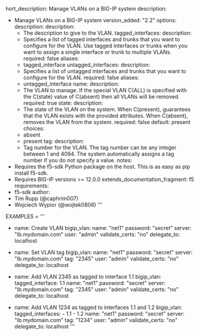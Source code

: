 hort_description: Manage VLANs on a BIG-IP system
description:
  - Manage VLANs on a BIG-IP system
version_added: "2.2"
options:
  description:
    description:
      - The description to give to the VLAN.
  tagged_interfaces:
    description:
      - Specifies a list of tagged interfaces and trunks that you want to
        configure for the VLAN. Use tagged interfaces or trunks when
        you want to assign a single interface or trunk to multiple VLANs.
    required: false
    aliases:
      - tagged_interface
  untagged_interfaces:
    description:
      - Specifies a list of untagged interfaces and trunks that you want to
        configure for the VLAN.
    required: false
    aliases:
      - untagged_interface
  name:
    description:
      - The VLAN to manage. If the special VLAN C(ALL) is specified with
        the C(state) value of C(absent) then all VLANs will be removed.
    required: true
  state:
    description:
      - The state of the VLAN on the system. When C(present), guarantees
        that the VLAN exists with the provided attributes. When C(absent),
        removes the VLAN from the system.
    required: false
    default: present
    choices:
      - absent
      - present
  tag:
    description:
      - Tag number for the VLAN. The tag number can be any integer between 1
        and 4094. The system automatically assigns a tag number if you do not
        specify a value.
notes:
  - Requires the f5-sdk Python package on the host. This is as easy as pip
    install f5-sdk.
  - Requires BIG-IP versions >= 12.0.0
extends_documentation_fragment: f5
requirements:
  - f5-sdk
author:
  - Tim Rupp (@caphrim007)
  - Wojciech Wypior (@wojtek0806)
'''

EXAMPLES = '''
- name: Create VLAN
  bigip_vlan:
      name: "net1"
      password: "secret"
      server: "lb.mydomain.com"
      user: "admin"
      validate_certs: "no"
  delegate_to: localhost

- name: Set VLAN tag
  bigip_vlan:
      name: "net1"
      password: "secret"
      server: "lb.mydomain.com"
      tag: "2345"
      user: "admin"
      validate_certs: "no"
  delegate_to: localhost

- name: Add VLAN 2345 as tagged to interface 1.1
  bigip_vlan:
      tagged_interface: 1.1
      name: "net1"
      password: "secret"
      server: "lb.mydomain.com"
      tag: "2345"
      user: "admin"
      validate_certs: "no"
  delegate_to: localhost

- name: Add VLAN 1234 as tagged to interfaces 1.1 and 1.2
  bigip_vlan:
      tagged_interfaces:
          - 1.1
          - 1.2
      name: "net1"
      password: "secret"
      server: "lb.mydomain.com"
      tag: "1234"
      user: "admin"
      validate_certs: "no"
  delegate_to: localhost
'''

